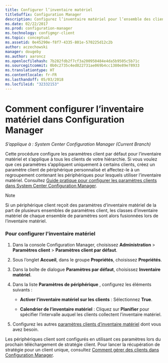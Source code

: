 ```yaml
---
title: Configurer l’inventaire matériel
titleSuffix: Configuration Manager
description: Configurez l’inventaire matériel pour l’ensemble des clients ou pour un regroupement dans System Center Configuration Manager.
ms.date: 02/22/2017
ms.prod: configuration-manager
ms.technology: configmgr-client
ms.topic: conceptual
ms.assetid: 0e45290e-f8f7-4335-801e-570225d12c2b
author: aczechowski
manager: dougeby
ms.author: aaroncz
ms.openlocfilehash: 7b282fdb2f7cf3a200950484e4da5b9505c5b71c
ms.sourcegitcommit: 0b0c2735c4ed822731ae069b4cc1380e89e78933
ms.translationtype: HT
ms.contentlocale: fr-FR
ms.lasthandoff: 05/03/2018
ms.locfileid: "32332153"
---
```

# <a name="how-to-configure-hardware-inventory-in-system-center-configuration-manager"></a>Comment configurer l’inventaire matériel dans Configuration Manager

*S’applique à : System Center Configuration Manager (Current Branch)*

Cette procédure configure les paramètres client par défaut pour l’inventaire matériel et s’applique à tous les clients de votre hiérarchie. Si vous voulez que ces paramètres s’appliquent uniquement à certains clients, créez un paramètre client de périphérique personnalisé et affectez-le à un regroupement contenant les périphériques pour lesquels utiliser l’inventaire matériel. Consultez [Guide pratique pour configurer les paramètres clients dans System Center Configuration Manager](../../../../core/clients/deploy/configure-client-settings.md).  

> [!NOTE]  
>  Si un périphérique client reçoit des paramètres d’inventaire matériel de la part de plusieurs ensembles de paramètres client, les classes d’inventaire matériel de chaque ensemble de paramètres sont alors fusionnées lors de l’inventaire matériel.  

### <a name="to-configure-hardware-inventory"></a>Pour configurer l'inventaire matériel  

1.  Dans la console Configuration Manager, choisissez **Administration** > **Paramètres client** > **Paramètres client par défaut**.  

4.  Sous l’onglet **Accueil**, dans le groupe **Propriétés**, choisissez **Propriétés**.  

5.  Dans la boîte de dialogue **Paramètres par défaut**, choisissez **Inventaire matériel**.  

6.  Dans la liste **Paramètres de périphérique** , configurez les éléments suivants :  

    -   **Activer l’inventaire matériel sur les clients** : Sélectionnez **True**.  

    -   **Calendrier de l’inventaire matériel** : Cliquez sur **Planifier** pour spécifier l’intervalle auquel les clients collectent l’inventaire matériel.  

7.  Configurez les autres [paramètres clients d’inventaire matériel](../../../../core/clients/deploy/about-client-settings.md#hardware-inventory) dont vous avez besoin.  

Les périphériques client sont configurés en utilisant ces paramètres lors du prochain téléchargement de stratégie client. Pour lancer la récupération de stratégie pour un client unique, consultez [Comment gérer des clients dans Configuration Manager](../../../../core/clients/manage/manage-clients.md).  
